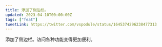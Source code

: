 ```yaml
---
title: 添加了侧边栏。
updated: 2023-04-10T00:00:00Z
tags: ["feat"]
tweetLink: https://twitter.com/vspodule/status/1645374296238477313
---
```


添加了侧边栏。访问各种功能变得更加便利。